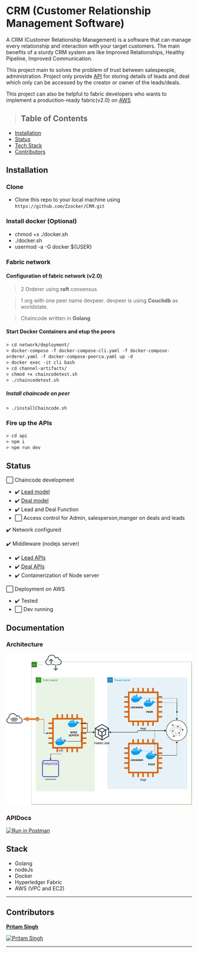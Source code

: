 # CRM (Customer Relationship Management Software)

A CRM (Customer Relationship Management) is a software that can manage every relationship and interaction with your target customers. The main benefits of a sturdy CRM system are like Improved Relationships, Healthy Pipeline, Improved Communication.
 
This project main to solves the problem of trust between salespeople, administration. Project only provide [API](#APIDocs) for storing details of leads and deal which only can be accessed by the creator or owner of the leads/deals.
 
This project can also be helpful to fabric developers who wants to implement a production-ready fabric(v2.0) on [AWS](#Architecture)


>## Table of Contents

- [Installation](#installation)
- [Status](#status)
- [Tech Stack](#Stack)
- [Contributors](#Contributors)

## Installation

### Clone
- Clone this repo to your local machine using `https://github.com/Zzocker/CRM.git`

### Install docker (Optional)
- chmod +x ./docker.sh
- ./docker.sh
- usermod -a -G docker ${USER}

### Fabric network

#### Configuration of fabric network (v2.0)
> 2 Orderer using **raft** consensus

> 1 org with one peer name devpeer. devpeer is using **Couchdb** as worldstate.

> Chaincode written in **Golang**

#### Start Docker Containers and etup the peers

    > cd network/deployment/
    > docker-compose -f docker-compose-cli.yaml -f docker-compose-orderer.yaml -f docker-compose-peerca.yaml up -d
    > docker exec -it cli bash
    > cd channel-artifacts/
    > chmod +x chaincodetest.sh
    > ./chaincodetest.sh

#####  Install chaincode on peer

    > ./installChaincode.sh

### Fire up the APIs
    
    > cd api
    > npm i
    > npm run dev

## Status

:white_large_square: Chaincode development
- :heavy_check_mark: [Lead model](#leadmodel)
- :heavy_check_mark: [Deal model](#dealmodel)
- :heavy_check_mark: Lead and Deal Function 
- :white_large_square: Access control for Admin, salesperson,manger on deals and leads 

:heavy_check_mark: Network configured

:heavy_check_mark: Middleware (nodejs server)

- :heavy_check_mark: [Lead APIs](#APIDocs)
- :heavy_check_mark: [Deal APIs](#APIDocs)
- :heavy_check_mark: Containerization of Node server

:white_large_square: Deployment on AWS
- :heavy_check_mark: Tested
- :white_large_square: Dev running

## Documentation

### Architecture

![](res/crm.png)

### APIDocs

[![Run in Postman](https://run.pstmn.io/button.svg)](https://app.getpostman.com/run-collection/f7a051370809fb91e7a8)

## Stack
- Golang
- nodeJs
- Docker
- Hyperledger Fabric
- AWS (VPC and EC2)

---
## Contributors

 <a href="https://github.com/Zzocker" target="_blank">**Pritam Singh**</a> 

[![Pritam Singh](https://avatars1.githubusercontent.com/u/43764373?s=200&u=6a3ef280e24c5ffe3b5e108338e028ca4e0745e4&v=4)](https://www.linkedin.com/in/pritam-singh-b1807617b/)   

---


